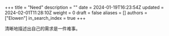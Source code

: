 +++
title = "Need"
description = ""
date = 2024-01-19T16:23:54Z
updated = 2024-02-01T11:28:10Z
weight = 0
draft = false
aliases = []
authors = ["Elowen"]
in_search_index = true
+++

清晰地描述出自己的需求是一件难事。
